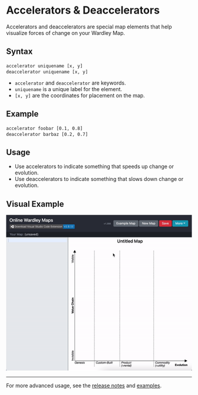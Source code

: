 # Accelerators & Deaccelerators

Accelerators and deaccelerators are special map elements that help visualize forces of change on your Wardley Map.

## Syntax

```
accelerator uniquename [x, y]
deaccelerator uniquename [x, y]
```

- `accelerator` and `deaccelerator` are keywords.
- `uniquename` is a unique label for the element.
- `[x, y]` are the coordinates for placement on the map.

## Example

```
accelerator foobar [0.1, 0.8]
deaccelerator barbaz [0.2, 0.7]
```

## Usage
- Use accelerators to indicate something that speeds up change or evolution.
- Use deaccelerators to indicate something that slows down change or evolution.

## Visual Example

![Accelerators & Deaccelerators Example](/img/qol-may-2021.gif)

---

For more advanced usage, see the [release notes](/blog/2024-01-01-release-note/) and [examples](/docs/examples#accelerators--deaccelerators).
